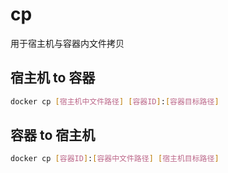 <!--
 * @Description: 
 * @Version: 1.0
 * @Author: dmjcb
 * @Email:  
 * @Date: 2021-11-09 00:07:41
 * @LastEditors: dmjcb
 * @LastEditTime: 2023-04-09 00:27:05
-->

# cp

用于宿主机与容器内文件拷贝

## 宿主机 to 容器

```sh
docker cp [宿主机中文件路径] [容器ID]:[容器目标路径]
```

## 容器 to 宿主机

```sh
docker cp [容器ID]:[容器中文件路径] [宿主机目标路径]
```
